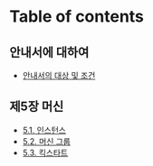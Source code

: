 # Table of contents

## 안내서에 대하여 <a href="#preface" id="preface"></a>

* [안내서의 대상 및 조건](README.md)

## 제5장 머신 <a href="#id-5-machine" id="id-5-machine"></a>

* [5.1. 인스턴스](id-5-machine/5.1..md)
* [5.2. 머신 그룹](id-5-machine/5.2..md)
* [5.3. 킥스타트](id-5-machine/5.3..md)
